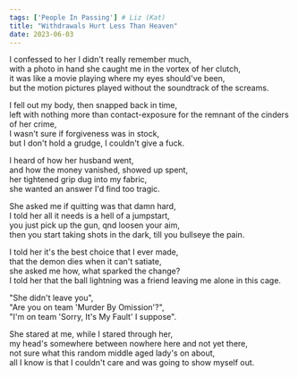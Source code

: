 ```yaml
---
tags: ['People In Passing'] # Liz (Kat)
title: "Withdrawals Hurt Less Than Heaven"
date: 2023-06-03
---
```


I confessed to her I didn't really remember much,  
with a photo in hand she caught me in the vortex of her clutch,  
it was like a movie playing where my eyes should've been,  
but the motion pictures played without the soundtrack of the screams.

I fell out my body, then snapped back in time,  
left with nothing more than contact-exposure for the remnant of the cinders of her crime,  
I wasn't sure if forgiveness was in stock,  
but I don't hold a grudge, I couldn't give a fuck.

I heard of how her husband went,  
and how the money vanished, showed up spent,  
her tightened grip dug into my fabric,  
she wanted an answer I'd find too tragic.

She asked me if quitting was that damn hard,  
I told her all it needs is a hell of a jumpstart,  
you just pick up the gun, qnd loosen your aim,  
then you start taking shots in the dark, till you bullseye the pain.

I told her it's the best choice that I ever made,  
that the demon dies when it can't satiate,  
she asked me how, what sparked the change?  
I told her that the ball lightning was a friend leaving me alone in this cage.

"She didn't leave you",  
"Are you on team 'Murder By Omission'?",  
"I'm on team 'Sorry, It's My Fault' I suppose".

She stared at me, while I stared through her,  
my head's somewhere between nowhere here and not yet there,  
not sure what this random middle aged lady's on about,  
all I know is that I couldn't care and was going to show myself out.
